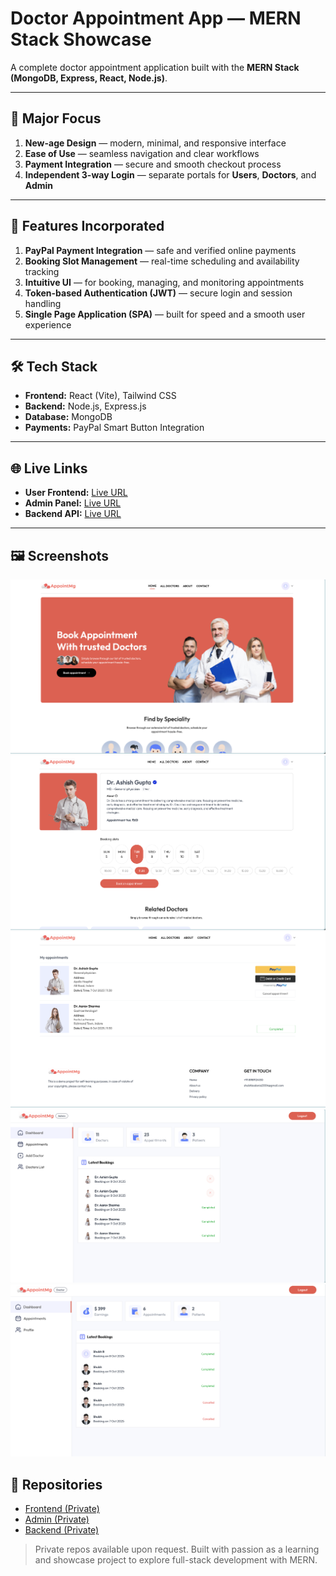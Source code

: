 # Doctor Appointment App — MERN Stack Showcase

A complete doctor appointment application built with the **MERN Stack (MongoDB, Express, React, Node.js)**.

---

## 🎯 Major Focus

1. **New-age Design** — modern, minimal, and responsive interface  
2. **Ease of Use** — seamless navigation and clear workflows  
3. **Payment Integration** — secure and smooth checkout process  
4. **Independent 3-way Login** — separate portals for **Users**, **Doctors**, and **Admin**

---

## 🚀 Features Incorporated

1. **PayPal Payment Integration** — safe and verified online payments  
2. **Booking Slot Management** — real-time scheduling and availability tracking  
3. **Intuitive UI** — for booking, managing, and monitoring appointments  
4. **Token-based Authentication (JWT)** — secure login and session handling  
5. **Single Page Application (SPA)** — built for speed and a smooth user experience  

---

## 🛠️ Tech Stack

- **Frontend:** React (Vite), Tailwind CSS  
- **Backend:** Node.js, Express.js  
- **Database:** MongoDB  
- **Payments:** PayPal Smart Button Integration  

---

## 🌐 Live Links

- **User Frontend:** [Live URL](https://appointmg.netlify.app/)  
- **Admin Panel:** [Live URL](https://appointmg-admin.netlify.app/)  
- **Backend API:** [Live URL](https://appointmg-backend.onrender.com)  

---

## 🖼️ Screenshots
![Homepage Screenshot](Appointmg-screenshots/Homepage.png)
![Appointment Booking Page](Appointmg-screenshots/Appointment-booking.png)
![My Appointments Page](Appointmg-screenshots/My-Appointments.png)
![Admin Dashboard](Appointmg-screenshots/Admin-dashboard.png)
![Doctor Dashboard](Appointmg-screenshots/Doctor-Dashboard.png)


## 📁 Repositories
- [Frontend (Private)](https://github.com/shubhbadonia/appointmg-frontend)  
- [Admin (Private)](https://github.com/shubhbadonia/appointmg-admin)  
- [Backend (Private)](https://github.com/shubhbadonia/appointmg-backend)

> Private repos available upon request.
> Built with passion as a learning and showcase project to explore full-stack development with MERN.
